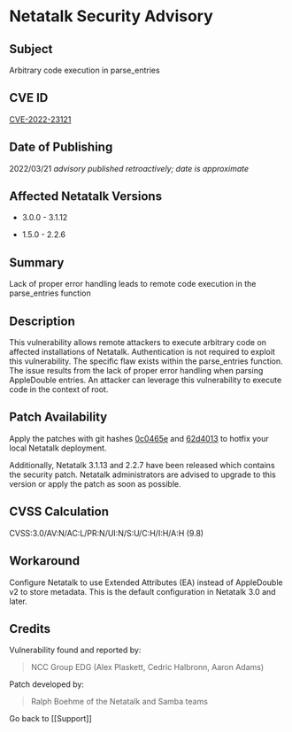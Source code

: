 # Netatalk Security Advisory

## Subject

Arbitrary code execution in parse_entries

## CVE ID

[CVE-2022-23121](https://www.cve.org/CVERecord?id=CVE-2022-23121)

## Date of Publishing

2022/03/21 *advisory published retroactively; date is approximate*

## Affected Netatalk Versions

- 3.0.0 - 3.1.12

- 1.5.0 - 2.2.6

## Summary

Lack of proper error handling leads to remote code execution in the
parse_entries function

## Description

This vulnerability allows remote attackers to execute arbitrary code on
affected installations of Netatalk. Authentication is not required to
exploit this vulnerability. The specific flaw exists within the
parse_entries function. The issue results from the lack of proper error
handling when parsing AppleDouble entries. An attacker can leverage this
vulnerability to execute code in the context of root.

## Patch Availability

Apply the patches with git hashes
[0c0465e](https://github.com/Netatalk/netatalk/commit/0c0465e4e85a27105b61b3918df8f8df0565367c.diff)
and
[62d4013](https://github.com/Netatalk/netatalk/commit/62d4013c62be3b1b4a14f37057cb1c8f393c5fd1.diff)
to hotfix your local Netatalk deployment.

Additionally, Netatalk 3.1.13 and 2.2.7 have been released which
contains the security patch. Netatalk administrators are advised to
upgrade to this version or apply the patch as soon as possible.

## CVSS Calculation

CVSS:3.0/AV:N/AC:L/PR:N/UI:N/S:U/C:H/I:H/A:H (9.8)

## Workaround

Configure Netatalk to use Extended Attributes (EA) instead of
AppleDouble v2 to store metadata. This is the default configuration in
Netatalk 3.0 and later.

## Credits

Vulnerability found and reported by:

> NCC Group EDG (Alex Plaskett, Cedric Halbronn, Aaron Adams)

Patch developed by:

> Ralph Boehme of the Netatalk and Samba teams

Go back to [[Support]]
